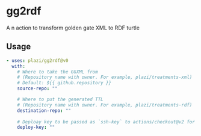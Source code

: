 # gg2rdf
A n action to transform golden gate XML to RDF turtle

## Usage

```yaml
- uses: plazi/gg2rdf@v0
  with:
    # Where to take the GGXML from
    # (Repository name with owner. For example, plazi/treatments-xml)
    # Default: ${{ github.repository }}
    source-repo: ""

    # Where to put the generated TTL
    # (Repository name with owner. For example, plazi/treatments-rdf)
    destination-repo: ""
    
    # Deploay key to be passed as `ssh-key` to actions/checkout@v2 for the destination-repo
    deploy-key: ""
```
